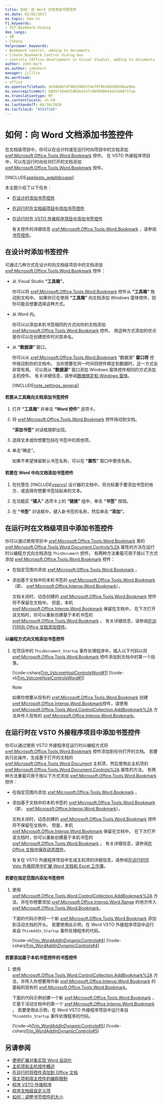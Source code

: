 ```yaml
---
title: 如何：向 Word 文档添加书签控件
ms.date: 02/02/2017
ms.topic: how-to
f1_keywords:
- VST.Bookmark.Dialog
dev_langs:
- VB
- CSharp
helpviewer_keywords:
- Bookmark control, adding to documents
- Create Bookmark Control dialog box
- controls [Office development in Visual Studio], adding to documents
author: John-Hart
ms.author: johnhart
manager: jillfra
ms.workload:
- office
ms.openlocfilehash: de5868674790239b8374ef9796308280588ae96e
ms.sourcegitcommit: b885f26e015d03eafe7c885040644a52bb071fae
ms.translationtype: MT
ms.contentlocale: zh-CN
ms.lasthandoff: 06/30/2020
ms.locfileid: "85547246"
---
```

# <a name="how-to-add-bookmark-controls-to-word-documents"></a>如何：向 Word 文档添加书签控件
  在文档级项目中，你可以在设计时或在运行时向项目中的文档添加 <xref:Microsoft.Office.Tools.Word.Bookmark> 控件。 在 VSTO 外接程序项目中，可以在运行时向任何打开的文档添加 <xref:Microsoft.Office.Tools.Word.Bookmark> 控件。

 [!INCLUDE[appliesto_wdalldocapp](../vsto/includes/appliesto-wdalldocapp-md.md)]

 本主题介绍了以下任务：

- [在设计时添加书签控件](#designtime)

- [在运行时在文档级项目中添加书签控件](#runtimedoclevel)

- [在运行时在 VSTO 外接程序项目中添加书签控件](#runtimeaddin)

  有关控件的详细信息 <xref:Microsoft.Office.Tools.Word.Bookmark> ，请参阅[书签控件](../vsto/bookmark-control.md)。

## <a name="add-bookmark-controls-at-design-time"></a><a name="designtime"></a>在设计时添加书签控件
 可通过几种方式在设计时向文档级项目中的文档添加 <xref:Microsoft.Office.Tools.Word.Bookmark> 控件：

- 从 Visual Studio **“工具箱”**。

   你可以将 <xref:Microsoft.Office.Tools.Word.Bookmark> 控件从 **“工具箱”** 拖动到文档中。 如果你已在使用 **“工具箱”** 向文档添加 Windows 窗体控件，则你可能会想要选择这种方式。

- 从 Word 内。

   你可以以添加本机书签相同的方式向你的文档添加 <xref:Microsoft.Office.Tools.Word.Bookmark> 控件。 用这种方式添加的优点是你可以在创建控件时对其命名。

- 从 **“数据源”** 窗口。

   你可以从 <xref:Microsoft.Office.Tools.Word.Bookmark> “数据源” **窗口将** 控件拖动到你的文档中。 当你想要在同一时间将控件绑定到数据时，这一方式会非常有用。 可以用从 **“数据源”** 窗口添加 Windows 窗体控件相同的方式添加主机控件。 有关详细信息，请参阅[数据绑定和 Windows 窗体](/dotnet/framework/winforms/data-binding-and-windows-forms)。

  [!INCLUDE[note_settings_general](../sharepoint/includes/note-settings-general-md.md)]

#### <a name="to-add-a-bookmark-control-to-a-document-from-the-toolbox"></a>若要从工具箱向文档添加书签控件

1. 打开 **“工具箱”** 并单击 **“Word 控件”** 选项卡。

2. 将 <xref:Microsoft.Office.Tools.Word.Bookmark> 控件拖动到文档。

     **“添加书签”** 对话框随即出现。

3. 选择文本或你想要包括在书签中的其他项。

4. 单击“确定”。

     如果不希望保留默认书签名称，可以在 **“属性”** 窗口中更改名称。

#### <a name="to-add-a-bookmark-control-to-a-document-in-word"></a>若要在 Word 中向文档添加书签控件

1. 在托管在 [!INCLUDE[vsprvs](../sharepoint/includes/vsprvs-md.md)] 设计器的文档中，将光标置于要添加书签的地方，或选择你想要书签括起来的文本。

2. 在功能区 **“插入”** 选项卡上的 **“链接”** 组中，单击 **“书签”** 按钮。

3. 在 **“书签”** 对话框中，键入新书签的名称，然后单击 **“添加”**。

## <a name="add-bookmark-controls-at-run-time-in-a-document-level-project"></a><a name="runtimedoclevel"></a>在运行时在文档级项目中添加书签控件
 你可以通过使用项目中 <xref:Microsoft.Office.Tools.Word.Bookmark> 类的 <xref:Microsoft.Office.Tools.Word.Document.Controls%2A> 属性的方法在运行时以编程方式向文档添加 `ThisDocument` 控件。 有两种方法重载可用于按以下方式添加 <xref:Microsoft.Office.Tools.Word.Bookmark> 控件：

- 在指定范围内添加 <xref:Microsoft.Office.Tools.Word.Bookmark> 。

- 添加基于文档中的本机书签的 <xref:Microsoft.Office.Tools.Word.Bookmark> （即， <xref:Microsoft.Office.Interop.Word.Bookmark>）。

  文档关闭时，动态创建的 <xref:Microsoft.Office.Tools.Word.Bookmark> 控件将不保留在文档中。 但是，本机 <xref:Microsoft.Office.Interop.Word.Bookmark> 保留在文档中。 在下次打开该文档时，你可以重新创建基于本机书签的 <xref:Microsoft.Office.Tools.Word.Bookmark> 。 有关详细信息，请参阅[在运行时向 Office 文档添加控件](../vsto/adding-controls-to-office-documents-at-run-time.md)。

#### <a name="to-add-a-bookmark-control-to-a-document-programmatically"></a>以编程方式向文档添加书签控件

1. 在项目中的 `ThisDocument_Startup` 事件处理程序中，插入以下代码以将 <xref:Microsoft.Office.Tools.Word.Bookmark> 控件添加到文档中的第一个段落。

     [!code-csharp[Trin_VstcoreHostControlsWord#1](../vsto/codesnippet/CSharp/trin_vstcorehostcontrolsword/ThisDocument.cs#1)]
     [!code-vb[Trin_VstcoreHostControlsWord#1](../vsto/codesnippet/VisualBasic/Trin_VstcoreHostControlsWordVB/ThisDocument.vb#1)]

    > [!NOTE]
    > 如果你想要从现有的 <xref:Microsoft.Office.Tools.Word.Bookmark> 创建 <xref:Microsoft.Office.Interop.Word.Bookmark>控件，请使用 <xref:Microsoft.Office.Tools.Word.ControlCollection.AddBookmark%2A> 方法并传入现有的 <xref:Microsoft.Office.Interop.Word.Bookmark>。

## <a name="add-bookmark-controls-at-run-time-in-a-vsto-add-in-project"></a><a name="runtimeaddin"></a>在运行时在 VSTO 外接程序项目中添加书签控件
 你可以通过使用 VSTO 外接程序在运行时以编程方式将 <xref:Microsoft.Office.Tools.Word.Bookmark> 控件添加到任何打开的文档。 若要执行此操作，生成基于打开的文档的 <xref:Microsoft.Office.Tools.Word.Document> 主机项，然后使用此主机项的 <xref:Microsoft.Office.Tools.Word.Document.Controls%2A> 属性的方法。 有两种方法重载可用于按以下方式添加 <xref:Microsoft.Office.Tools.Word.Bookmark> 控件：

- 在指定范围内添加 <xref:Microsoft.Office.Tools.Word.Bookmark> 。

- 添加基于文档中的本机书签的 <xref:Microsoft.Office.Tools.Word.Bookmark> （即， <xref:Microsoft.Office.Interop.Word.Bookmark>）。

  文档关闭时，动态创建的 <xref:Microsoft.Office.Tools.Word.Bookmark> 控件将不保留在文档中。 但是，本机 <xref:Microsoft.Office.Interop.Word.Bookmark> 保留在文档中。 在下次打开该文档时，你可以重新创建基于本机书签的 <xref:Microsoft.Office.Tools.Word.Bookmark> 。 有关详细信息，请参阅[在 Office 文档中保存动态控件](../vsto/persisting-dynamic-controls-in-office-documents.md)。

  有关在 VSTO 外接程序项目中生成主机项的详细信息，请参阅[在运行时在 Vsto 外接程序中扩展 Word 文档和 Excel 工作簿](../vsto/extending-word-documents-and-excel-workbooks-in-vsto-add-ins-at-run-time.md)。

#### <a name="to-add-a-bookmark-control-at-a-specified-range"></a>若要在指定范围内添加书签控件

1. 使用 <xref:Microsoft.Office.Tools.Word.ControlCollection.AddBookmark%2A> 方法，并在你想要添加 <xref:Microsoft.Office.Interop.Word.Range> 的地方传入 <xref:Microsoft.Office.Tools.Word.Bookmark>。

     下面的代码示例将一个新 <xref:Microsoft.Office.Tools.Word.Bookmark> 添加到活动文档的开头。 若要使用此示例，在 Word VSTO 外接程序项目中运行来自 `ThisAddIn_Startup` 事件处理程序的代码。

     [!code-vb[Trin_WordAddInDynamicControls#4](../vsto/codesnippet/VisualBasic/trin_wordaddindynamiccontrols/ThisAddIn.vb#4)]
     [!code-csharp[Trin_WordAddInDynamicControls#4](../vsto/codesnippet/CSharp/Trin_WordAddInDynamicControls/ThisAddIn.cs#4)]

#### <a name="to-add-a-bookmark-control-that-is-based-on-a-native-bookmark-control"></a>若要添加基于本机书签控件的书签控件

1. 使用 <xref:Microsoft.Office.Tools.Word.ControlCollection.AddBookmark%2A> 方法，并传入你想要用作新 <xref:Microsoft.Office.Interop.Word.Bookmark> 的基础的现有的 <xref:Microsoft.Office.Tools.Word.Bookmark>。

     下面的代码示例创建一个新 <xref:Microsoft.Office.Tools.Word.Bookmark> ，它基于活动文档中的第一个 <xref:Microsoft.Office.Interop.Word.Bookmark> 。 若要使用此示例，在 Word VSTO 外接程序项目中运行来自 `ThisAddIn_Startup` 事件处理程序的代码。

     [!code-vb[Trin_WordAddInDynamicControls#5](../vsto/codesnippet/VisualBasic/trin_wordaddindynamiccontrols/ThisAddIn.vb#5)]
     [!code-csharp[Trin_WordAddInDynamicControls#5](../vsto/codesnippet/CSharp/Trin_WordAddInDynamicControls/ThisAddIn.cs#5)]

## <a name="see-also"></a>另请参阅
- [使用扩展对象实现 Word 自动化](../vsto/automating-word-by-using-extended-objects.md)
- [主机项和主机控件概述](../vsto/host-items-and-host-controls-overview.md)
- [在运行时将控件添加到 Office 文档](../vsto/adding-controls-to-office-documents-at-run-time.md)
- [宿主项和宿主控件的编程限制](../vsto/programmatic-limitations-of-host-items-and-host-controls.md)
- [程序 VSTO 外接程序](../vsto/programming-vsto-add-ins.md)
- [程序文档级自定义项](../vsto/programming-document-level-customizations.md)
- [如何：调整书签控件的大小](../vsto/how-to-resize-bookmark-controls.md)
